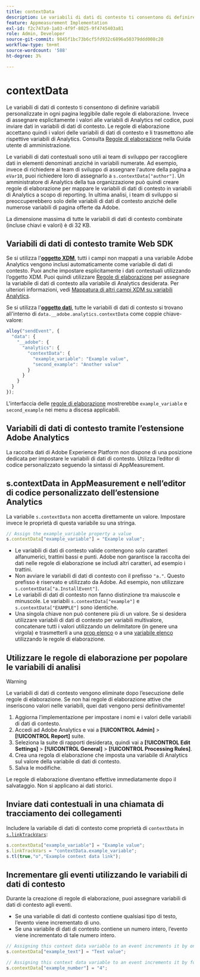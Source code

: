 ```yaml
---
title: contextData
description: Le variabili di dati di contesto ti consentono di definire variabili personalizzate in ogni pagina leggibile dalle regole di elaborazione.
feature: Appmeasurement Implementation
exl-id: f2c747a9-1a03-4f9f-8025-9f4745403a81
role: Admin, Developer
source-git-commit: 9845f1bc73b6cf5fd932c6896a50379ddd008c20
workflow-type: tm+mt
source-wordcount: '588'
ht-degree: 3%

---
```


# contextData

Le variabili di dati di contesto ti consentono di definire variabili personalizzate in ogni pagina leggibile dalle regole di elaborazione. Invece di assegnare esplicitamente i valori alle variabili di Analytics nel codice, puoi inviare dati in variabili di dati di contesto. Le regole di elaborazione accettano quindi i valori delle variabili di dati di contesto e li trasmettono alle rispettive variabili di Analytics. Consulta [Regole di elaborazione](/help/admin/tools/manage-rs/edit-settings/general/processing-rules/pr-overview.md) nella Guida utente di amministrazione.

Le variabili di dati contestuali sono utili ai team di sviluppo per raccogliere dati in elementi denominati anziché in variabili numerate. Ad esempio, invece di richiedere ai team di sviluppo di assegnare l&#39;autore della pagina a `eVar10`, puoi richiedere loro di assegnarlo a `s.contextData["author"]`. Un amministratore di Analytics della tua organizzazione può quindi creare regole di elaborazione per mappare le variabili di dati di contesto in variabili di Analytics a scopo di reporting. In ultima analisi, i team di sviluppo si preoccuperebbero solo delle variabili di dati di contesto anziché delle numerose variabili di pagina offerte da Adobe.

La dimensione massima di tutte le variabili di dati di contesto combinate (incluse chiavi e valori) è di 32 KB.

## Variabili di dati di contesto tramite Web SDK

Se si utilizza l&#39;[**oggetto XDM**](/help/implement/aep-edge/xdm-var-mapping.md), tutti i campi non mappati a una variabile Adobe Analytics vengono inclusi automaticamente come variabile di dati di contesto. Puoi anche impostare esplicitamente i dati contestuali utilizzando l’oggetto XDM. Puoi quindi utilizzare [Regole di elaborazione](/help/admin/tools/manage-rs/edit-settings/general/processing-rules/pr-overview.md) per assegnare la variabile di dati di contesto alla variabile di Analytics desiderata.  Per ulteriori informazioni, vedi [Mappatura di altri campi XDM su variabili Analytics](../../aep-edge/xdm-var-mapping.md#mapping-other-xdm-fields-to-analytics-variables).

Se si utilizza l&#39;[**oggetto dati**](/help/implement/aep-edge/data-var-mapping.md), tutte le variabili di dati di contesto si trovano all&#39;interno di `data.__adobe.analytics.contextData` come coppie chiave-valore:

```js
alloy("sendEvent", {
  "data": {
    "__adobe": {
      "analytics": {
        "contextData": {
          "example_variable": "Example value",
          "second_example": "Another value"
        }
      }
    }
  }
});
```

L&#39;interfaccia delle [regole di elaborazione](/help/admin/tools/manage-rs/edit-settings/general/processing-rules/pr-overview.md) mostrerebbe `example_variable` e `second_example` nei menu a discesa applicabili.

## Variabili di dati di contesto tramite l’estensione Adobe Analytics

La raccolta dati di Adobe Experience Platform non dispone di una posizione dedicata per impostare le variabili di dati di contesto. Utilizza l’editor di codice personalizzato seguendo la sintassi di AppMeasurement.

## s.contextData in AppMeasurement e nell’editor di codice personalizzato dell’estensione Analytics

La variabile `s.contextData` non accetta direttamente un valore. Impostare invece le proprietà di questa variabile su una stringa.

```js
// Assign the example_variable property a value
s.contextData["example_variable"] = "Example value";
```

* Le variabili di dati di contesto valide contengono solo caratteri alfanumerici, trattini bassi e punti. Adobe non garantisce la raccolta dei dati nelle regole di elaborazione se includi altri caratteri, ad esempio i trattini.
* Non avviare le variabili di dati di contesto con il prefisso `"a."`. Questo prefisso è riservato e utilizzato da Adobe. Ad esempio, non utilizzare `s.contextData["a.InstallEvent"]`.
* Le variabili di dati di contesto non fanno distinzione tra maiuscole e minuscole. Le variabili `s.contextData["example"]` e `s.contextData["EXAMPLE"]` sono identiche.
* Una singola chiave non può contenere più di un valore. Se si desidera utilizzare variabili di dati di contesto per variabili multivalore, concatenare tutti i valori utilizzando un delimitatore (in genere una virgola) e trasmetterli a una [prop elenco](prop.md#list-props) o a una [variabile elenco](list.md) utilizzando le regole di elaborazione.

## Utilizzare le regole di elaborazione per popolare le variabili di analisi

>[!WARNING]
>
>Le variabili di dati di contesto vengono eliminate dopo l’esecuzione delle regole di elaborazione. Se non hai regole di elaborazione attive che inseriscono valori nelle variabili, quei dati vengono persi definitivamente!

1. Aggiorna l’implementazione per impostare i nomi e i valori delle variabili di dati di contesto.
2. Accedi ad Adobe Analytics e vai a **[!UICONTROL Admin]** > **[!UICONTROL Report]** suite.
3. Seleziona la suite di rapporti desiderata, quindi vai a **[!UICONTROL Edit Settings]** > **[!UICONTROL General]** > **[!UICONTROL Processing Rules]**.
4. Crea una regola di elaborazione che imposta una variabile di Analytics sul valore della variabile di dati di contesto.
5. Salva le modifiche.

Le regole di elaborazione diventano effettive immediatamente dopo il salvataggio. Non si applicano ai dati storici.

## Inviare dati contestuali in una chiamata di tracciamento dei collegamenti

Includere la variabile di dati di contesto come proprietà di `contextData` in [`s.linkTrackVars`](../config-vars/linktrackvars.md):

```js
s.contextData["example_variable"] = "Example value";
s.linkTrackVars = "contextData.example_variable";
s.tl(true,"o","Example context data link");
```

## Incrementare gli eventi utilizzando le variabili di dati di contesto

Durante la creazione di regole di elaborazione, puoi assegnare variabili di dati di contesto agli eventi.

* Se una variabile di dati di contesto contiene qualsiasi tipo di testo, l’evento viene incrementato di uno.
* Se una variabile di dati di contesto contiene un numero intero, l’evento viene incrementato di tale numero intero.

```js
// Assigning this context data variable to an event increments it by one
s.contextData["example_text"] = "Text value";

// Assigning this context data variable to an event increments it by four
s.contextData["example_number"] = "4";
```

